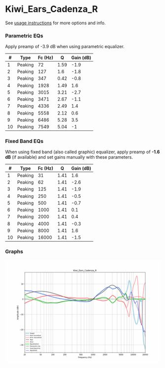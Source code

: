 # Kiwi_Ears_Cadenza_R
See [usage instructions](https://github.com/jaakkopasanen/AutoEq#usage) for more options and info.

### Parametric EQs
Apply preamp of -3.9 dB when using parametric equalizer.

|   # | Type    |   Fc (Hz) |    Q |   Gain (dB) |
|-----|---------|-----------|------|-------------|
|   1 | Peaking |        72 | 1.59 |        -1.9 |
|   2 | Peaking |       127 | 1.6  |        -1.8 |
|   3 | Peaking |       347 | 0.42 |        -0.8 |
|   4 | Peaking |      1928 | 1.49 |         1.6 |
|   5 | Peaking |      3015 | 3.21 |        -2.7 |
|   6 | Peaking |      3471 | 2.67 |        -1.1 |
|   7 | Peaking |      4336 | 2.49 |         1.4 |
|   8 | Peaking |      5558 | 2.12 |         0.6 |
|   9 | Peaking |      6486 | 5.28 |         3.5 |
|  10 | Peaking |      7549 | 5.04 |        -1   |

### Fixed Band EQs
When using fixed band (also called graphic) equalizer, apply preamp of **-1.6 dB** (if available) and set gains manually with these parameters.

|   # | Type    |   Fc (Hz) |    Q |   Gain (dB) |
|-----|---------|-----------|------|-------------|
|   1 | Peaking |        31 | 1.41 |         1.6 |
|   2 | Peaking |        62 | 1.41 |        -2.6 |
|   3 | Peaking |       125 | 1.41 |        -1.9 |
|   4 | Peaking |       250 | 1.41 |        -0.5 |
|   5 | Peaking |       500 | 1.41 |        -0.7 |
|   6 | Peaking |      1000 | 1.41 |         0.1 |
|   7 | Peaking |      2000 | 1.41 |         0.4 |
|   8 | Peaking |      4000 | 1.41 |        -0.3 |
|   9 | Peaking |      8000 | 1.41 |         1.6 |
|  10 | Peaking |     16000 | 1.41 |        -1.5 |

### Graphs
![](./Kiwi_Ears_Cadenza_R.png)
